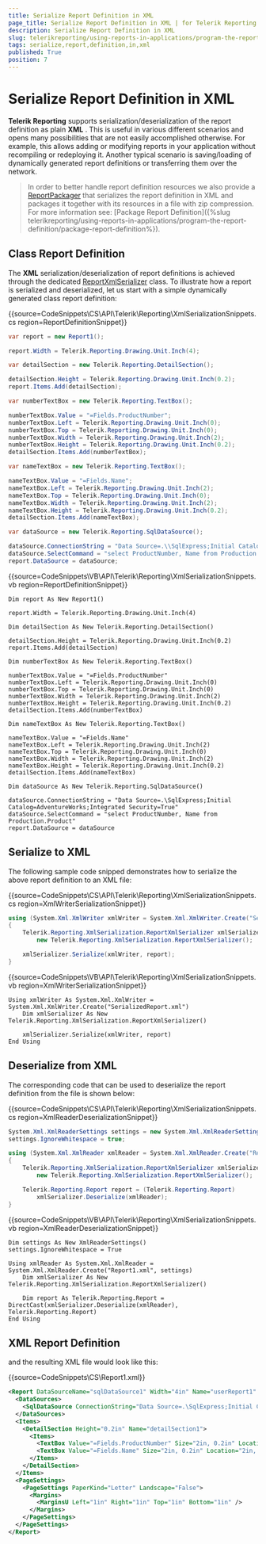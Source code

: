 ```yaml
---
title: Serialize Report Definition in XML
page_title: Serialize Report Definition in XML | for Telerik Reporting Documentation
description: Serialize Report Definition in XML
slug: telerikreporting/using-reports-in-applications/program-the-report-definition/serialize-report-definition-in-xml
tags: serialize,report,definition,in,xml
published: True
position: 7
---
```


# Serialize Report Definition in XML



__Telerik Reporting__  supports serialization/deserialization of the report definition as plain         __XML__ . This is useful in various         different scenarios and opens many possibilities that are not easily accomplished otherwise. For example, this allows         adding or modifying reports in your application without recompiling or redeploying it. Another typical scenario is         saving/loading of dynamically generated report definitions or transferring them over the network.       

> In order to better handle report definition resources we also provide a            [ReportPackager](/reporting/api/Telerik.Reporting.ReportPackager)            that serializes the report definition in XML and packages it together with its resources in a file with zip compression.           For more information see: [Package Report Definition]({%slug telerikreporting/using-reports-in-applications/program-the-report-definition/package-report-definition%}).         

## Class Report Definition

The __XML__  serialization/deserialization of report definitions is achieved through the dedicated            [ReportXmlSerializer](/reporting/api/Telerik.Reporting.XmlSerialization.ReportXmlSerializer)            class. To illustrate how a report is serialized and deserialized, let us start with a simple dynamically generated class report definition:         

{{source=CodeSnippets\CS\API\Telerik\Reporting\XmlSerializationSnippets.cs region=ReportDefinitionSnippet}}
````C#
var report = new Report1();

report.Width = Telerik.Reporting.Drawing.Unit.Inch(4);

var detailSection = new Telerik.Reporting.DetailSection();

detailSection.Height = Telerik.Reporting.Drawing.Unit.Inch(0.2);
report.Items.Add(detailSection);

var numberTextBox = new Telerik.Reporting.TextBox();

numberTextBox.Value = "=Fields.ProductNumber";
numberTextBox.Left = Telerik.Reporting.Drawing.Unit.Inch(0);
numberTextBox.Top = Telerik.Reporting.Drawing.Unit.Inch(0);
numberTextBox.Width = Telerik.Reporting.Drawing.Unit.Inch(2);
numberTextBox.Height = Telerik.Reporting.Drawing.Unit.Inch(0.2);
detailSection.Items.Add(numberTextBox);

var nameTextBox = new Telerik.Reporting.TextBox();

nameTextBox.Value = "=Fields.Name";
nameTextBox.Left = Telerik.Reporting.Drawing.Unit.Inch(2);
nameTextBox.Top = Telerik.Reporting.Drawing.Unit.Inch(0);
nameTextBox.Width = Telerik.Reporting.Drawing.Unit.Inch(2);
nameTextBox.Height = Telerik.Reporting.Drawing.Unit.Inch(0.2);
detailSection.Items.Add(nameTextBox);

var dataSource = new Telerik.Reporting.SqlDataSource();

dataSource.ConnectionString = "Data Source=.\\SqlExpress;Initial Catalog=AdventureWorks;Integrated Security=True";
dataSource.SelectCommand = "select ProductNumber, Name from Production.Product";
report.DataSource = dataSource;
````
{{source=CodeSnippets\VB\API\Telerik\Reporting\XmlSerializationSnippets.vb region=ReportDefinitionSnippet}}
````VB
Dim report As New Report1()

report.Width = Telerik.Reporting.Drawing.Unit.Inch(4)

Dim detailSection As New Telerik.Reporting.DetailSection()

detailSection.Height = Telerik.Reporting.Drawing.Unit.Inch(0.2)
report.Items.Add(detailSection)

Dim numberTextBox As New Telerik.Reporting.TextBox()

numberTextBox.Value = "=Fields.ProductNumber"
numberTextBox.Left = Telerik.Reporting.Drawing.Unit.Inch(0)
numberTextBox.Top = Telerik.Reporting.Drawing.Unit.Inch(0)
numberTextBox.Width = Telerik.Reporting.Drawing.Unit.Inch(2)
numberTextBox.Height = Telerik.Reporting.Drawing.Unit.Inch(0.2)
detailSection.Items.Add(numberTextBox)

Dim nameTextBox As New Telerik.Reporting.TextBox()

nameTextBox.Value = "=Fields.Name"
nameTextBox.Left = Telerik.Reporting.Drawing.Unit.Inch(2)
nameTextBox.Top = Telerik.Reporting.Drawing.Unit.Inch(0)
nameTextBox.Width = Telerik.Reporting.Drawing.Unit.Inch(2)
nameTextBox.Height = Telerik.Reporting.Drawing.Unit.Inch(0.2)
detailSection.Items.Add(nameTextBox)

Dim dataSource As New Telerik.Reporting.SqlDataSource()

dataSource.ConnectionString = "Data Source=.\SqlExpress;Initial Catalog=AdventureWorks;Integrated Security=True"
dataSource.SelectCommand = "select ProductNumber, Name from Production.Product"
report.DataSource = dataSource
````

## Serialize to XML

The following sample code snipped demonstrates how to serialize the above report definition to an XML file:

{{source=CodeSnippets\CS\API\Telerik\Reporting\XmlSerializationSnippets.cs region=XmlWriterSerializationSnippet}}
````C#
using (System.Xml.XmlWriter xmlWriter = System.Xml.XmlWriter.Create("SerializedReport.xml"))
{
    Telerik.Reporting.XmlSerialization.ReportXmlSerializer xmlSerializer =
        new Telerik.Reporting.XmlSerialization.ReportXmlSerializer();

    xmlSerializer.Serialize(xmlWriter, report);
}
````
{{source=CodeSnippets\VB\API\Telerik\Reporting\XmlSerializationSnippets.vb region=XmlWriterSerializationSnippet}}
````VB
Using xmlWriter As System.Xml.XmlWriter = System.Xml.XmlWriter.Create("SerializedReport.xml")
    Dim xmlSerializer As New Telerik.Reporting.XmlSerialization.ReportXmlSerializer()

    xmlSerializer.Serialize(xmlWriter, report)
End Using
````

## Deserialize from XML

The corresponding code that can be used to deserialize the report definition from the file is shown below:

{{source=CodeSnippets\CS\API\Telerik\Reporting\XmlSerializationSnippets.cs region=XmlReaderDeserializationSnippet}}
````C#
System.Xml.XmlReaderSettings settings = new System.Xml.XmlReaderSettings();
settings.IgnoreWhitespace = true;

using (System.Xml.XmlReader xmlReader = System.Xml.XmlReader.Create("Report1.xml", settings))
{
    Telerik.Reporting.XmlSerialization.ReportXmlSerializer xmlSerializer =
        new Telerik.Reporting.XmlSerialization.ReportXmlSerializer();

    Telerik.Reporting.Report report = (Telerik.Reporting.Report)
        xmlSerializer.Deserialize(xmlReader);
}
````
{{source=CodeSnippets\VB\API\Telerik\Reporting\XmlSerializationSnippets.vb region=XmlReaderDeserializationSnippet}}
````VB
Dim settings As New XmlReaderSettings()
settings.IgnoreWhitespace = True

Using xmlReader As System.Xml.XmlReader = System.Xml.XmlReader.Create("Report1.xml", settings)
    Dim xmlSerializer As New Telerik.Reporting.XmlSerialization.ReportXmlSerializer()

    Dim report As Telerik.Reporting.Report = DirectCast(xmlSerializer.Deserialize(xmlReader), Telerik.Reporting.Report)
End Using
````

## XML Report Definition

and the resulting XML file would look like this:

{{source=CodeSnippets\CS\Report1.xml}}
````XML
<Report DataSourceName="sqlDataSource1" Width="4in" Name="userReport1" xmlns="http://schemas.telerik.com/reporting/2012/2">
  <DataSources>
    <SqlDataSource ConnectionString="Data Source=.\SqlExpress;Initial Catalog=AdventureWorks;Integrated Security=True" SelectCommand="select ProductNumber, Name from Production.Product" Name="sqlDataSource1" />
  </DataSources>
  <Items>
    <DetailSection Height="0.2in" Name="detailSection1">
      <Items>
        <TextBox Value="=Fields.ProductNumber" Size="2in, 0.2in" Location="0in, 0cm" Name="textBox1" />
        <TextBox Value="=Fields.Name" Size="2in, 0.2in" Location="2in, 0cm" Name="textBox2" />
      </Items>
    </DetailSection>
  </Items>
  <PageSettings>
    <PageSettings PaperKind="Letter" Landscape="False">
      <Margins>
        <MarginsU Left="1in" Right="1in" Top="1in" Bottom="1in" />
      </Margins>
    </PageSettings>
  </PageSettings>
</Report>
````

